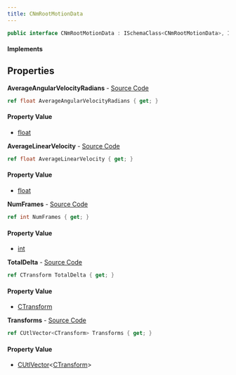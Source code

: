 ```yaml
---
title: CNmRootMotionData
---
```


```csharp
public interface CNmRootMotionData : ISchemaClass<CNmRootMotionData>, ISchemaField, ISchemaClass, INativeHandle
```

#### Implements

## Properties

**AverageAngularVelocityRadians** - [Source Code](https://github.com/swiftly-solution/swiftlys2/blob/master/managed/src/SwiftlyS2.Generated/Schemas/Interfaces/CNmRootMotionData.cs#L22)

```csharp
ref float AverageAngularVelocityRadians { get; }
```

#### Property Value

- [float](https://learn.microsoft.com/dotnet/api/system.single)

**AverageLinearVelocity** - [Source Code](https://github.com/swiftly-solution/swiftlys2/blob/master/managed/src/SwiftlyS2.Generated/Schemas/Interfaces/CNmRootMotionData.cs#L20)

```csharp
ref float AverageLinearVelocity { get; }
```

#### Property Value

- [float](https://learn.microsoft.com/dotnet/api/system.single)

**NumFrames** - [Source Code](https://github.com/swiftly-solution/swiftlys2/blob/master/managed/src/SwiftlyS2.Generated/Schemas/Interfaces/CNmRootMotionData.cs#L18)

```csharp
ref int NumFrames { get; }
```

#### Property Value

- [int](https://learn.microsoft.com/dotnet/api/system.int32)

**TotalDelta** - [Source Code](https://github.com/swiftly-solution/swiftlys2/blob/master/managed/src/SwiftlyS2.Generated/Schemas/Interfaces/CNmRootMotionData.cs#L24)

```csharp
ref CTransform TotalDelta { get; }
```

#### Property Value

- [CTransform](/docs/api/shared/natives/ctransform)

**Transforms** - [Source Code](https://github.com/swiftly-solution/swiftlys2/blob/master/managed/src/SwiftlyS2.Generated/Schemas/Interfaces/CNmRootMotionData.cs#L16)

```csharp
ref CUtlVector<CTransform> Transforms { get; }
```

#### Property Value

- [CUtlVector](/docs/api/shared/natives/cutlvector-1)<[CTransform](/docs/api/shared/natives/ctransform)>

